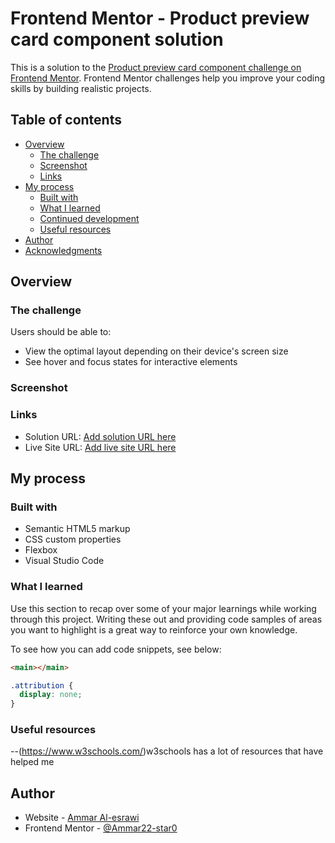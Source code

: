 # Frontend Mentor - Product preview card component solution

This is a solution to the [Product preview card component challenge on Frontend Mentor](https://www.frontendmentor.io/challenges/product-preview-card-component-GO7UmttRfa). Frontend Mentor challenges help you improve your coding skills by building realistic projects.

## Table of contents

- [Overview](#overview)
  - [The challenge](#the-challenge)
  - [Screenshot](#screenshot)
  - [Links](#links)
- [My process](#my-process)
  - [Built with](#built-with)
  - [What I learned](#what-i-learned)
  - [Continued development](#continued-development)
  - [Useful resources](#useful-resources)
- [Author](#author)
- [Acknowledgments](#acknowledgments)

## Overview

### The challenge

Users should be able to:

- View the optimal layout depending on their device's screen size
- See hover and focus states for interactive elements

### Screenshot

### Links

- Solution URL: [Add solution URL here]()
- Live Site URL: [Add live site URL here]()

## My process

### Built with

- Semantic HTML5 markup
- CSS custom properties
- Flexbox
- Visual Studio Code

### What I learned

Use this section to recap over some of your major learnings while working through this project. Writing these out and providing code samples of areas you want to highlight is a great way to reinforce your own knowledge.

To see how you can add code snippets, see below:

```html
<main></main>
```

```css
.attribution {
  display: none;
}
```

### Useful resources

--(https://www.w3schools.com/)w3schools has a lot of resources that have helped me

## Author

- Website - [Ammar Al-esrawi](https://ammar22-star0.github.io/My-project/)
- Frontend Mentor - [@Ammar22-star0](https://www.frontendmentor.io/profile/Ammar22-star0)
